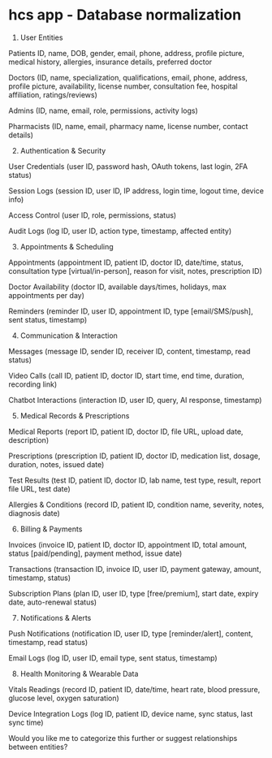 # hcs app - Database normalization

1. User Entities

Patients 
ID, 
name, 
DOB, 
gender, 
email, 
phone, 
address, 
profile picture, 
medical history, 
allergies, 
insurance details, 
preferred doctor

Doctors 
(ID, 
name, 
specialization, 
qualifications, 
email, 
phone, 
address, 
profile picture, 
availability, 
license number, 
consultation fee, 
hospital affiliation, 
ratings/reviews)

Admins 
(ID, 
name, 
email, 
role, 
permissions, 
activity logs)

Pharmacists 
(ID, 
name, 
email, 
pharmacy name, 
license number, 
contact details)


2. Authentication & Security

User Credentials 
(user ID, 
password hash, 
OAuth tokens, 
last login, 
2FA status)

Session Logs 
(session ID, 
user ID, 
IP address, 
login time, 
logout time, 
device info)

Access Control 
(user ID, 
role, 
permissions, 
status)

Audit Logs 
(log ID, 
user ID, 
action type, 
timestamp, 
affected entity)


3. Appointments & Scheduling

Appointments 
(appointment ID, 
patient ID, 
doctor ID, 
date/time, 
status, 
consultation type [virtual/in-person], 
reason for visit, 
notes, 
prescription ID)

Doctor Availability 
(doctor ID, 
available days/times, 
holidays, 
max appointments per day)

Reminders 
(reminder ID, 
user ID, 
appointment ID, 
type [email/SMS/push], 
sent status, 
timestamp)


4. Communication & Interaction

Messages 
(message ID, 
sender ID, 
receiver ID, 
content, 
timestamp, 
read status)

Video Calls 
(call ID, 
patient ID, 
doctor ID, 
start time, 
end time, 
duration, 
recording link)

Chatbot Interactions (interaction ID, user ID, query, AI response, timestamp)


5. Medical Records & Prescriptions

Medical Reports (report ID, patient ID, doctor ID, file URL, upload date, description)

Prescriptions (prescription ID, patient ID, doctor ID, medication list, dosage, duration, notes, issued date)

Test Results (test ID, patient ID, doctor ID, lab name, test type, result, report file URL, test date)

Allergies & Conditions (record ID, patient ID, condition name, severity, notes, diagnosis date)


6. Billing & Payments

Invoices (invoice ID, patient ID, doctor ID, appointment ID, total amount, status [paid/pending], payment method, issue date)

Transactions (transaction ID, invoice ID, user ID, payment gateway, amount, timestamp, status)

Subscription Plans (plan ID, user ID, type [free/premium], start date, expiry date, auto-renewal status)


7. Notifications & Alerts

Push Notifications (notification ID, user ID, type [reminder/alert], content, timestamp, read status)

Email Logs (log ID, user ID, email type, sent status, timestamp)


8. Health Monitoring & Wearable Data

Vitals Readings (record ID, patient ID, date/time, heart rate, blood pressure, glucose level, oxygen saturation)

Device Integration Logs (log ID, patient ID, device name, sync status, last sync time)


Would you like me to categorize this further or suggest relationships between entities?

